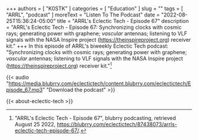 +++
authors = [ "K0STK" ]
categories = [ "Education" ]
slug = ""
tags = [ "ARRL", "podcast" ]
moreText = "Listen To The Podcast"
date = "2022-08-25T15:36:24-05:00"
title = "ARRL's Eclectic Tech - Episode 67"
description = "ARRL's Eclectic Tech - Episode 67: Synchronizing clocks with cosmic rays; generating power with graphene; *vascular* antennas; listening to VLF signals with the NASA Inspire project (https://theinspireproject.org) receiver kit."
+++
In this episode of ARRL's biweekly Eclectic Tech podcast: "Synchronizing clocks with cosmic rays; generating power with graphene; *vascular* antennas; listening to VLF signals with the NASA Inspire project (https://theinspireproject.org) receiver kit."[^1]

[^1]: "ARRL's Eclectic Tech - Episode 67", blubrry podcasting, retrieved August 25 2022, https://blubrry.com/eclectictech/87438073/arrls-eclectic-tech-episode-67/.

<!--more-->

{{< audio "https://media.blubrry.com/eclectictech/content.blubrry.com/eclectictech/Episode_67.mp3" "Download the podcast" >}}

{{< about-eclectic-tech >}}
